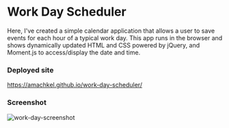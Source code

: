  # Work Day Scheduler

Here, I've created a simple calendar application that allows a user to save events for each hour of a typical work day. This app runs in the browser and shows dynamically updated HTML and CSS powered by jQuery, and Moment.js to access/display the date and time.

### Deployed site

 https://amachkel.github.io/work-day-scheduler/

### Screenshot

![work-day-screenshot](https://user-images.githubusercontent.com/84882398/151713942-9f0713be-e87a-48df-b8c3-effcd5ddeb14.png)

